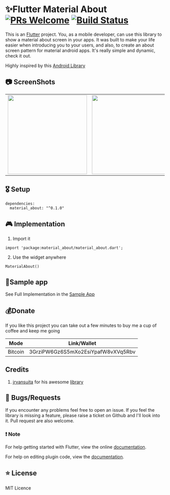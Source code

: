 # ✨Flutter ‍Material About [![PRs Welcome](https://img.shields.io/badge/PRs-welcome-brightgreen.svg?style=flat-square)](http://makeapullrequest.com) [![Build Status](https://travis-ci.com/JideGuru/material-about.svg?branch=master)](https://travis-ci.com/JideGuru/material-about)
This is an [Flutter](http://www.flutter.io) project. You, as a mobile developer, can use this library to show a material about screen in your apps. It was built to make your life easier when introducing you to your users, and also, to create an about screen pattern for material android apps. It's really simple and dynamic, check it out.

Highly inspired by this [Android Library](https://github.com/jrvansuita/MaterialAbout)


## 📷 ScreenShots
<table>
  <tr>
    <td align="center">
      <img src="screenshots/1.jpg" width="250px">
    </td>
    <td align="center">
      <img src="screenshots/2.jpg" width="250px">
    </td>
    <td align="center">
      <img src="screenshots/3.jpg" width="250px">
    </td>
  </tr>
</table>

## 🎖 Setup
```
dependencies:
  material_about: "^0.1.0"
```

## 🎮 Implementation

1. Import it
```
import 'package:material_about/material_about.dart';
```


2. Use the widget anywhere

```
MaterialAbout()
```

## 📱Sample app
See Full Implementation in the [Sample App](https://github.com/JideGuru/material-about/tree/master/example)


## 💰Donate

If you like this project you can take out a few minutes to buy me a cup of coffee and keep me going

| Mode | Link/Wallet|
| ------| ------------|
| Bitcoin | 3GrziPW6Gz6S5mXo2EsiYpafW8vXVq5Rbv|

## Credits
1. [jrvansuita](https://github.com/jrvansuita) for his awesome [library](https://github.com/jrvansuita/MaterialAbout)

## 🐛 Bugs/Requests

If you encounter any problems feel free to open an issue. If you feel the library is
missing a feature, please raise a ticket on Github and I'll look into it.
Pull request are also welcome.

### ❗️ Note

For help getting started with Flutter, view the online
[documentation](https://flutter.io/).

For help on editing plugin code, view the [documentation](https://flutter.io/platform-plugins/#edit-code).

## ⭐️ License
MIT Licence
